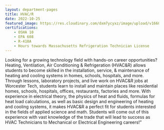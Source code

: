 ```yaml
---
layout: department-pages
title: HVAC/R
date: 2022-10-25
featured_image: https://res.cloudinary.com/dxm7ycyxz/image/upload/v1668016873/2022/04/michal-matlon-aOG4tvogdC8-unsplash-1_krbmvr.jpg
certifications: 
    - OSHA 10
    - EPA 608
    - R-410A 
    - Hours towards Massachusetts Refrigeration Technician License
---
```


Looking for a growing technology field with hands-on career opportunities? Heating, Ventilation, Air Conditioning & Refrigeration (HVAC&R) allows students to become skilled in the installation, service, & maintenance of heating and cooling systems in homes, schools, hospitals, and more.  Through lessons, laboratory projects, and live work on HVAC&R jobs at Worcester Tech, students learn to install and maintain places like residential homes, schools, hospitals, offices, restaurants, factories and more. With experience in electrical theory, the physics of heat and fluids, formulas for heat load calculations, as well as basic design and engineering of heating and cooling systems, it makes HVAC&R a perfect fit for students interested in the fields of applied science and math. Students will come out of this experience with vast knowledge of the trade that will lead to success as HVAC Technicians to Mechanical or Electrical Engineering careers!”  